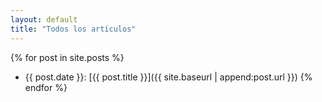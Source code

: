 ```yaml
---
layout: default
title: "Todos los artículos"
---
```


{% for post in site.posts %}
- {{ post.date }}: [{{ post.title }}]({{ site.baseurl | append:post.url }})
{% endfor %}
